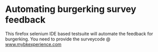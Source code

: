 # Automating burgerking survey feedback

This firefox selenium IDE based testsuite will automate the feedback for burgerking. You need to provide the surveycode @ www.mybkexperience.com
